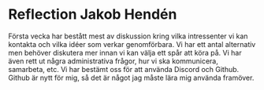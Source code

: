 # Reflection Jakob Hendén

Första vecka har bestått mest av diskussion kring vilka intressenter vi kan kontakta och vilka idéer som verkar genomförbara. Vi har ett antal alternativ men behöver diskutera mer innan vi kan välja ett spår att köra på. Vi har även rett ut några administrativa frågor, hur vi ska kommunicera, samarbeta, etc. Vi har bestämt oss för att använda Discord och Github. Github är nytt för mig, så det är något jag måste lära mig använda framöver.
